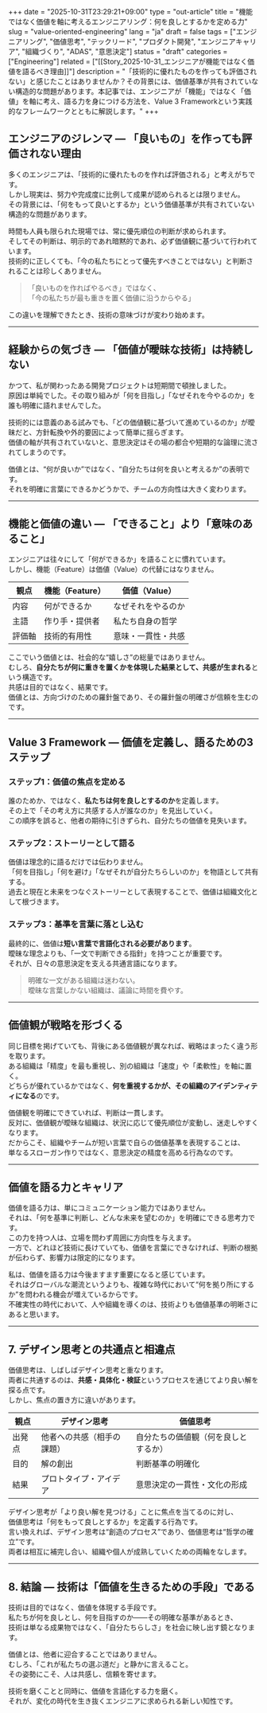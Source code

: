 +++
date = "2025-10-31T23:29:21+09:00"
type = "out-article"
title = "機能ではなく価値を軸に考えるエンジニアリング：何を良しとするかを定める力"
slug = "value-oriented-engineering"
lang = "ja"
draft = false
tags = ["エンジニアリング", "価値思考", "テックリード", "プロダクト開発", "エンジニアキャリア", "組織づくり", "ADAS", "意思決定"]
status = "draft"
categories = ["Engineering"]
related = ["[[Story_2025-10-31_エンジニアが機能ではなく価値を語るべき理由]]"]
description = "「技術的に優れたものを作っても評価されない」と感じたことはありませんか？その背景には、価値基準が共有されていない構造的な問題があります。本記事では、エンジニアが「機能」ではなく「価値」を軸に考え、語る力を身につける方法を、Value 3 Frameworkという実践的なフレームワークとともに解説します。"
+++

## エンジニアのジレンマ ― 「良いもの」を作っても評価されない理由

多くのエンジニアは、「技術的に優れたものを作れば評価される」と考えがちです。  
しかし現実は、努力や完成度に比例して成果が認められるとは限りません。  
その背景には、「何をもって良いとするか」という価値基準が共有されていない構造的な問題があります。

時間も人員も限られた現場では、常に優先順位の判断が求められます。  
そしてその判断は、明示的であれ暗黙的であれ、必ず価値観に基づいて行われています。  
技術的に正しくても、「今の私たちにとって優先すべきことではない」と判断されることは珍しくありません。  

> 「良いものを作ればやるべき」ではなく、  
> 「今の私たちが最も重きを置く価値に沿うからやる」  

この違いを理解できたとき、技術の意味づけが変わり始めます。

---

## 経験からの気づき ― 「価値が曖昧な技術」は持続しない

かつて、私が関わったある開発プロジェクトは短期間で頓挫しました。  
原因は単純でした。その取り組みが「何を目指し」「なぜそれを今やるのか」を誰も明確に語れませんでした。  

技術的には意義のある試みでも、「どの価値観に基づいて進めているのか」が曖昧だと、方針転換や外的要因によって簡単に揺らぎます。  
価値の軸が共有されていないと、意思決定はその場の都合や短期的な論理に流されてしまうのです。

価値とは、“何が良いか”ではなく、“自分たちは何を良いと考えるか”の表明です。  
それを明確に言葉にできるかどうかで、チームの方向性は大きく変わります。

---

## 機能と価値の違い ― 「できること」より「意味のあること」

エンジニアは往々にして「何ができるか」を語ることに慣れています。  
しかし、機能（Feature）は価値（Value）の代替にはなりません。  

| 観点  | 機能（Feature） | 価値（Value） |
| --- | ----------- | --------- |
| 内容  | 何ができるか      | なぜそれをやるのか |
| 主語  | 作り手・提供者     | 私たち自身の哲学  |
| 評価軸 | 技術的有用性      | 意味・一貫性・共感 |

ここでいう価値とは、社会的な“嬉しさ”の総量ではありません。  
むしろ、**自分たちが何に重きを置くかを体現した結果として、共感が生まれる**という構造です。  
共感は目的ではなく、結果です。  
価値とは、方向づけのための羅針盤であり、その羅針盤の明確さが信頼を生むのです。

---

## Value 3 Framework ― 価値を定義し、語るための3ステップ

### ステップ1：価値の焦点を定める  
誰のためか、ではなく、**私たちは何を良しとするのか**を定義します。  
その上で「その考え方に共感する人が誰なのか」を見出していく。  
この順序を誤ると、他者の期待に引きずられ、自分たちの価値を見失います。

### ステップ2：ストーリーとして語る  
価値は理念的に語るだけでは伝わりません。  
「何を目指し」「何を避け」「なぜそれが自分たちらしいのか」を物語として共有する。  
過去と現在と未来をつなぐストーリーとして表現することで、価値は組織文化として根づきます。

### ステップ3：基準を言葉に落とし込む  
最終的に、価値は**短い言葉で言語化される必要があります**。  
曖昧な理念よりも、「一文で判断できる指針」を持つことが重要です。  
それが、日々の意思決定を支える共通言語になります。  

> 明確な一文がある組織は迷わない。  
> 曖昧な言葉しかない組織は、議論に時間を費やす。

---

## 価値観が戦略を形づくる

同じ目標を掲げていても、背後にある価値観が異なれば、戦略はまったく違う形を取ります。  
ある組織は「精度」を最も重視し、別の組織は「速度」や「柔軟性」を軸に置く。  
どちらが優れているかではなく、**何を重視するかが、その組織のアイデンティティになる**のです。

価値観を明確にできていれば、判断は一貫します。  
反対に、価値観が曖昧な組織は、状況に応じて優先順位が変動し、迷走しやすくなります。  
だからこそ、組織やチームが短い言葉で自らの価値基準を表現することは、  
単なるスローガン作りではなく、意思決定の精度を高める行為なのです。

---

## 価値を語る力とキャリア

価値を語る力は、単にコミュニケーション能力ではありません。  
それは、「何を基準に判断し、どんな未来を望むのか」を明確にできる思考力です。  
この力を持つ人は、立場を問わず周囲に方向性を与えます。  
一方で、どれほど技術に長けていても、価値を言葉にできなければ、判断の根拠が伝わらず、影響力は限定的になります。

私は、価値を語る力は今後ますます重要になると感じています。  
それはグローバルな潮流というよりも、複雑な時代において“何を拠り所にするか”を問われる機会が増えているからです。  
不確実性の時代において、人や組織を導くのは、技術よりも価値基準の明晰さにあると思います。

---

## 7. デザイン思考との共通点と相違点

価値思考は、しばしばデザイン思考と重なります。  
両者に共通するのは、**共感・具体化・検証**というプロセスを通じてより良い解を探る点です。  
しかし、焦点の置き方に違いがあります。

| 観点 | デザイン思考 | 価値思考 |
|------|---------------|-----------|
| 出発点 | 他者への共感（相手の課題） | 自分たちの価値観（何を良しとするか） |
| 目的 | 解の創出 | 判断基準の明確化 |
| 結果 | プロトタイプ・アイデア | 意思決定の一貫性・文化の形成 |

デザイン思考が「より良い解を見つける」ことに焦点を当てるのに対し、  
価値思考は「何をもって良しとするか」を定義する行為です。  
言い換えれば、デザイン思考は“創造のプロセス”であり、価値思考は“哲学の確立”です。  
両者は相互に補完し合い、組織や個人が成熟していくための両輪をなします。

---

## 8. 結論 ― 技術は「価値を生きるための手段」である

技術は目的ではなく、価値を体現する手段です。  
私たちが何を良しとし、何を目指すのか――その明確な基準があるとき、  
技術は単なる成果物ではなく、「自分たちらしさ」を社会に映し出す鏡となります。

価値とは、他者に迎合することではありません。  
むしろ、「これが私たちの選ぶ道だ」と静かに言えること。  
その姿勢にこそ、人は共感し、信頼を寄せます。

技術を磨くことと同時に、価値を言語化する力を磨く。  
それが、変化の時代を生き抜くエンジニアに求められる新しい知性です。